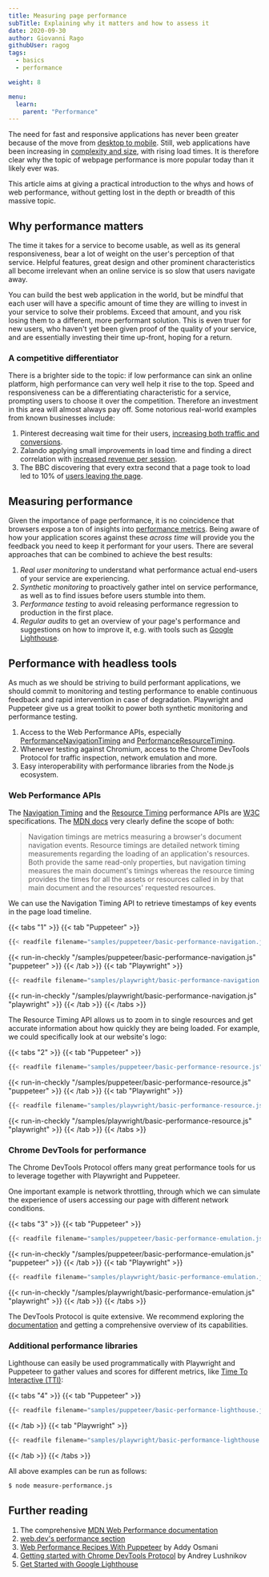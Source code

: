 ```yaml
---
title: Measuring page performance
subTitle: Explaining why it matters and how to assess it
date: 2020-09-30
author: Giovanni Rago
githubUser: ragog
tags:
  - basics
  - performance

weight: 8

menu:
  learn:
    parent: "Performance"
---
```


The need for fast and responsive applications has never been greater because of the move from [desktop to mobile](https://gs.statcounter.com/platform-market-share/desktop-mobile-tablet/worldwide/2019). Still, web applications have been increasing in [complexity and size](https://httparchive.org/reports/page-weight), with rising load times. It is therefore clear why the topic of webpage performance is more popular today than it likely ever was.

This article aims at giving a practical introduction to the whys and hows of web performance, without getting lost in the depth or breadth of this massive topic.

<!-- more -->

## Why performance matters

The time it takes for a service to become usable, as well as its general responsiveness, bear a lot of weight on the user's perception of that service. Helpful features, great design and other prominent characteristics all become irrelevant when an online service is so slow that users navigate away.

You can build the best web application in the world, but be mindful that each user will have a specific amount of time they are willing to invest in your service to solve their problems. Exceed that amount, and you risk losing them to a different, more performant solution. This is even truer for new users, who haven't yet been given proof of the quality of your service, and are essentially investing their time up-front, hoping for a return.

### A competitive differentiator

There is a brighter side to the topic: if low performance can sink an online platform, high performance can very well help it rise to the top. Speed and responsiveness can be a differentiating characteristic for a service, prompting users to choose it over the competition. Therefore an investment in this area will almost always pay off. Some notorious real-world examples from known businesses include:

1. Pinterest decreasing wait time for their users, [increasing both traffic and conversions](https://medium.com/@Pinterest_Engineering/driving-user-growth-with-performance-improvements-cfc50dafadd7).
2. Zalando applying small improvements in load time and finding a direct correlation with [increased revenue per session](https://engineering.zalando.com/posts/2018/06/loading-time-matters.html).
3. The BBC discovering that every extra second that a page took to load led to 10% of [users leaving the page](https://www.creativebloq.com/features/how-the-bbc-builds-websites-that-scale).

## Measuring performance

Given the importance of page performance, it is no coincidence that browsers expose a ton of insights into [performance metrics](https://web.dev/metrics/). Being aware of how your application scores against these _across time_ will provide you the feedback you need to keep it performant for your users. There are several approaches that can be combined to achieve the best results:

1. _Real user monitoring_ to understand what performance actual end-users of your service are experiencing.
2. _Synthetic monitoring_ to proactively gather intel on service performance, as well as to find issues before users stumble into them.
3. _Performance testing_ to avoid releasing performance regression to production in the first place.
4. _Regular audits_ to get an overview of your page's performance and suggestions on how to improve it, e.g. with tools such as [Google Lighthouse](https://developers.google.com/web/tools/lighthouse).

## Performance with headless tools

As much as we should be striving to build performant applications, we should commit to monitoring and testing performance to enable continuous feedback and rapid intervention in case of degradation. Playwright and Puppeteer give us a great toolkit to power both synthetic monitoring and performance testing.

1. Access to the Web Performance APIs, especially [PerformanceNavigationTiming](https://developer.mozilla.org/en-US/docs/Web/API/PerformanceNavigationTiming) and [PerformanceResourceTiming](https://developer.mozilla.org/en-US/docs/Web/API/PerformanceResourceTiming).
2. Whenever testing against Chromium, access to the Chrome DevTools Protocol for traffic inspection, network emulation and more.
3. Easy interoperability with performance libraries from the Node.js ecosystem.

### Web Performance APIs

The [Navigation Timing](https://www.w3.org/TR/navigation-timing/) and the [Resource Timing](https://www.w3.org/TR/resource-timing-1/) performance APIs are [W3C](https://www.w3.org/) specifications. The [MDN docs](https://developer.mozilla.org/en-US/docs/Web/Performance/Navigation_and_resource_timings) very clearly define the scope of both:

> Navigation timings are metrics measuring a browser's document navigation events. Resource timings are detailed network timing measurements regarding the loading of an application's resources. Both provide the same read-only properties, but navigation timing measures the main document's timings whereas the resource timing provides the times for all the assets or resources called in by that main document and the resources' requested resources.

We can use the Navigation Timing API to retrieve timestamps of key events in the page load timeline.

{{< tabs "1" >}}
{{< tab "Puppeteer" >}}
```js
{{< readfile filename="samples/puppeteer/basic-performance-navigation.js" >}}
```
{{< run-in-checkly "/samples/puppeteer/basic-performance-navigation.js" "puppeteer"  >}}
{{< /tab >}}
{{< tab "Playwright" >}}
```js
{{< readfile filename="samples/playwright/basic-performance-navigation.js" >}}
```
{{< run-in-checkly "/samples/playwright/basic-performance-navigation.js" "playwright"  >}}
{{< /tab >}}
{{< /tabs >}}

The Resource Timing API allows us to zoom in to single resources and get accurate information about how quickly they are being loaded. For example, we could specifically look at our website's logo:

{{< tabs "2" >}}
{{< tab "Puppeteer" >}}
```js
{{< readfile filename="samples/puppeteer/basic-performance-resource.js" >}}
```
{{< run-in-checkly "/samples/puppeteer/basic-performance-resource.js" "puppeteer"  >}}
{{< /tab >}}
{{< tab "Playwright" >}}
```js
{{< readfile filename="samples/playwright/basic-performance-resource.js" >}}
```
{{< run-in-checkly "/samples/playwright/basic-performance-resource.js" "playwright"  >}}
{{< /tab >}}
{{< /tabs >}}

### Chrome DevTools for performance

The Chrome DevTools Protocol offers many great performance tools for us to leverage together with Playwright and Puppeteer.

One important example is network throttling, through which we can simulate the experience of users accessing our page with different network conditions.

{{< tabs "3" >}}
{{< tab "Puppeteer" >}}
```js
{{< readfile filename="samples/puppeteer/basic-performance-emulation.js" >}}
```
{{< run-in-checkly "/samples/puppeteer/basic-performance-emulation.js" "puppeteer"  >}}
{{< /tab >}}
{{< tab "Playwright" >}}
```js
{{< readfile filename="samples/playwright/basic-performance-emulation.js" >}}
```
{{< run-in-checkly "/samples/playwright/basic-performance-emulation.js" "playwright"  >}}
{{< /tab >}}
{{< /tabs >}}

The DevTools Protocol is quite extensive. We recommend exploring the [documentation](https://chromedevtools.github.io/devtools-protocol/) and getting a comprehensive overview of its capabilities.

### Additional performance libraries

Lighthouse can easily be used programmatically with Playwright and Puppeteer to gather values and scores for different metrics, like [Time To Interactive (TTI)](https://web.dev/interactive/):

{{< tabs "4" >}}
{{< tab "Puppeteer" >}}
```js
{{< readfile filename="samples/puppeteer/basic-performance-lighthouse.js" >}}
```
{{< /tab >}}
{{< tab "Playwright" >}}
```js
{{< readfile filename="samples/playwright/basic-performance-lighthouse.js" >}}
```
{{< /tab >}}
{{< /tabs >}}

All above examples can be run as follows:
```sh
$ node measure-performance.js
```

## Further reading
1. The comprehensive [MDN Web Performance documentation](https://developer.mozilla.org/en-US/docs/Web/Performance)
2. [web.dev's performance section](https://web.dev/learn/#performance)
3. [Web Performance Recipes With Puppeteer](https://addyosmani.com/blog/puppeteer-recipes/) by Addy Osmani
4. [Getting started with Chrome DevTools Protocol](https://github.com/aslushnikov/getting-started-with-cdp) by Andrey Lushnikov
5. [Get Started with Google Lighthouse](https://developers.google.com/web/tools/lighthouse#get-started)
